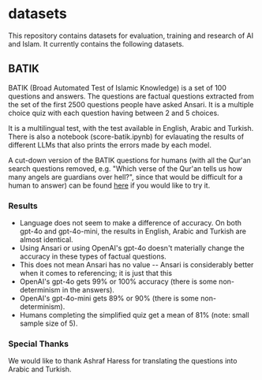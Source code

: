 # datasets

This repository contains datasets for evaluation, training and research of AI and Islam. It currently contains the following datasets. 

## BATIK

BATIK (Broad Automated Test of Islamic Knowledge) is a set of 100 questions and answers. 
The questions are factual questions extracted from the set of the first 2500 questions 
people have asked Ansari. It is a multiple choice quiz with each question having between 2 and 5 choices.

It is a multilingual test, with the test available in English, Arabic and Turkish. There is also a notebook (score-batik.ipynb)
for evlauating the results of different LLMs that also prints the errors made by each model. 

A cut-down version of the BATIK questions for humans (with all the Qur'an search questions removed, e.g. 
"Which verse of the Qur'an tells us how many angels are guardians over hell?", since that would be difficult for a human to answer) 
can be found [here](https://quizizz.com/join?gc=83764841) if you would like to try it. 

### Results

- Language does not seem to make a difference of accuracy. On both gpt-4o and gpt-4o-mini, the results in English, Arabic and Turkish are almost identical. 
- Using Ansari or using OpenAI's gpt-4o doesn't materially change the accuracy in these types of factual questions.
- This does not mean Ansari has no value -- Ansari is considerably better when it comes to referencing; it is just that this 
- OpenAI's gpt-4o gets 99% or 100% accuracy (there is some non-determinism in the answers).
- OpenAI's gpt-4o-mini gets 89% or 90% (there is some non-determinism).
- Humans completing the simplified quiz get a mean of 81% (note: small sample size of 5). 

### Special Thanks
We would like to thank Ashraf Haress for translating the questions into Arabic and Turkish. 

